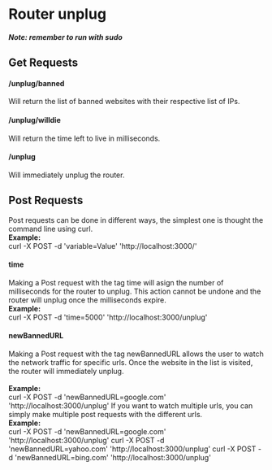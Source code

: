 # Router unplug
##### *Note: remember to run with sudo*
## Get Requests
#### /unplug/banned
Will return the list of banned websites with their respective list of IPs.

#### /unplug/willdie
Will return the time left to live in milliseconds.

#### /unplug
Will immediately unplug the router.

## Post Requests
Post requests can be done in different ways, the simplest one is thought the command line using curl. </br>
**Example:**</br>
curl -X POST -d 'variable=Value' 'http://localhost:3000/'
#### time
Making a Post request with the tag time will asign the number of milliseconds for the router to unplug. This action cannot be undone and the router will unplug once the milliseconds expire.</br>
**Example:**</br>
curl -X POST -d 'time=5000' 'http://localhost:3000/unplug'
#### newBannedURL
Making a Post request with the tag newBannedURL allows the user to watch the network traffic for specific urls. Once the website in the list is visited, the router will immediately unplug.  
</br>**Example:**</br>
curl -X POST -d 'newBannedURL=google.com' 'http://localhost:3000/unplug'
If you want to watch multiple urls, you can simply make multiple post requests with the different urls.
</br>**Example:**</br>
curl -X POST -d 'newBannedURL=google.com' 'http://localhost:3000/unplug'
curl -X POST -d 'newBannedURL=yahoo.com' 'http://localhost:3000/unplug'
curl -X POST -d 'newBannedURL=bing.com' 'http://localhost:3000/unplug'

